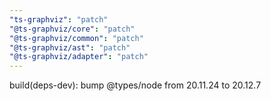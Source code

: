 ```yaml
---
"ts-graphviz": "patch"
"@ts-graphviz/core": "patch"
"@ts-graphviz/common": "patch"
"@ts-graphviz/ast": "patch"
"@ts-graphviz/adapter": "patch"
---
```


build(deps-dev): bump @types/node from 20.11.24 to 20.12.7
